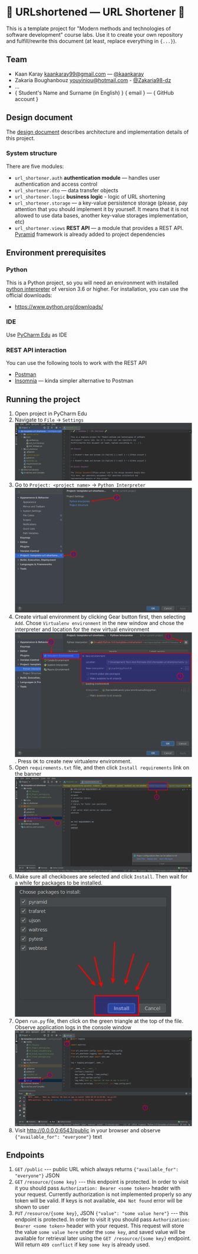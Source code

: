 # 🧪 URLshortened  — URL Shortener 🧪

This is a template project for "Modern methods and technologies of software development" course labs. Use it to create
your own repository and fulfill/rewrite this document (at least, replace everything in `{...}`).

## Team

- Kaan Karay kaankaray99@gmail.com — [@kaankaray](https://github.com/kaankaray) 
- Zakaria Boughanbouz youyiniou@hotmail.com - [@Zakaria98-dz](https://github.com/Zakaria98-dz)
- ...
- { Student's Name and Surname (in English) } { email } — { GitHub account }

## Design document

The [design document](https://docs.google.com/document/d/1hGnRlAZmTvFqzdfUvD8AxyWIbSxNFAhaFtawrsWnir0/edit?usp=sharing)
describes architecture and implementation details of this project.

### System structure

There are five modules:

- `url_shortener.auth` **authentication module** — handles user authentication and access control
- `url_shortener.dto` — data transfer objects
- `url_shortener.logic` **business logic** - logic of URL shortening
- `url_shortener.storage` — a key-value persistence storage (please, pay attention that you should implement it by
  yourself. It means that it is not allowed to use data bases, another key-value storages implementation, etc)
- `url_shortener.views` **REST API** — a module that provides a REST API.
  [Pyramid](https://docs.pylonsproject.org/projects/pyramid/en/latest/index.html)
  framework is already added to project dependencies

## Environment prerequisites

### Python

This is a Python project, so you will need an environment with installed
[python interpreter](https://www.python.org/) of version 3.6 or higher. For installation, you can use the official
downloads:

- https://www.python.org/downloads/

### IDE

Use [PyCharm Edu](https://www.jetbrains.com/pycharm-edu/) as IDE

### REST API interaction

You can use the following tools to work with the REST API

- [Postman](https://www.postman.com/downloads/)
- [Insomnia](https://insomnia.rest/) — kinda simpler alternative to Postman

## Running the project

1. Open project in PyCharm Edu
2. Navigate to `File` -> `Settings`
   ![01_File.png](media/01_File.png)
3. Go to `Project: <project name>` -> `Python Interpreter`
   ![02_Project_settings.png](media/02_Project_settings.png)
4. Create virtual environment by clicking Gear button first, then selecting `Add`. Chose `Virtualenv environment` in the
   new window and chose the interpreter and location for the new virtual environment
   ![03_Create_virtualenv.png](media/03_Create_virtualenv.png). Press `OK` to create new virtualenv environment.
5. Open `requirements.txt` file, and then click `Install requirements` link on the banner
   ![04_Install_requirements.png](media/04_Install_requirements.png)
6. Make sure all checkboxes are selected and click `Install`. Then wait for a while for packages to be installed.
   ![05_Chose_packages.png](media/05_Chose_packages.png)
7. Open `run.py` file, then click on the green triangle at the top of the file. Observe application logs in the console
   window
   ![06_Run_project.png](media/06_Run_project.png)
8. Visit http://0.0.0.0:6543/public in your browser and observe `{"available_for": "everyone"}` text

## Endpoints

1. `GET` `/public` --- public URL which always returns `{"available_for": "everyone"}` JSON
2. `GET` `/resource/{some key}` --- this endpoint is protected. In order to visit it you should
   pass `Authorization: Bearer <some token>` header with your request. Currently authorization is not implemented
   properly so any token will be valid. If keys is not available, `404 Not found` error will be shown to user
3. `PUT` `/resource/{some key}`, JSON `{"value": "some value here"}` --- this endpoint is protected. In order to visit
   it you should pass `Authorization: Bearer <some token>` header with your request. This request will store the
   value `some value here` under the `some key`, and saved value will be available for retrieval later using
   the `GET /resource/{some key}` endpoint. Will return `409 conflict` if key `some key` is already used.
